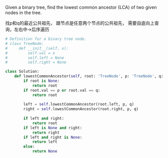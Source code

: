 Given a binary tree, 
find the lowest common ancestor (LCA) of two given nodes in the tree.

找p和q的最近公共祖先，
跟节点是任意两个节点的公共祖先，
需要自底向上查询，左右中->后序遍历


```python
# Definition for a binary tree node.
# class TreeNode:
#     def __init__(self, x):
#         self.val = x
#         self.left = None
#         self.right = None

class Solution:
    def lowestCommonAncestor(self, root: 'TreeNode', p: 'TreeNode', q: 'TreeNode') -> 'TreeNode':
        if root is None:
            return root
        if root.val == p or root.val == q:
            return root
        
        left = self.lowestCommonAncestor(root.left, p, q)
        right = self.lowestCommonAncestor(root.right, p, q)
        
        if left and right:
            return root
        if left is None and right:
            return right
        if left and right is None:
            return left
        else:
            return None
```